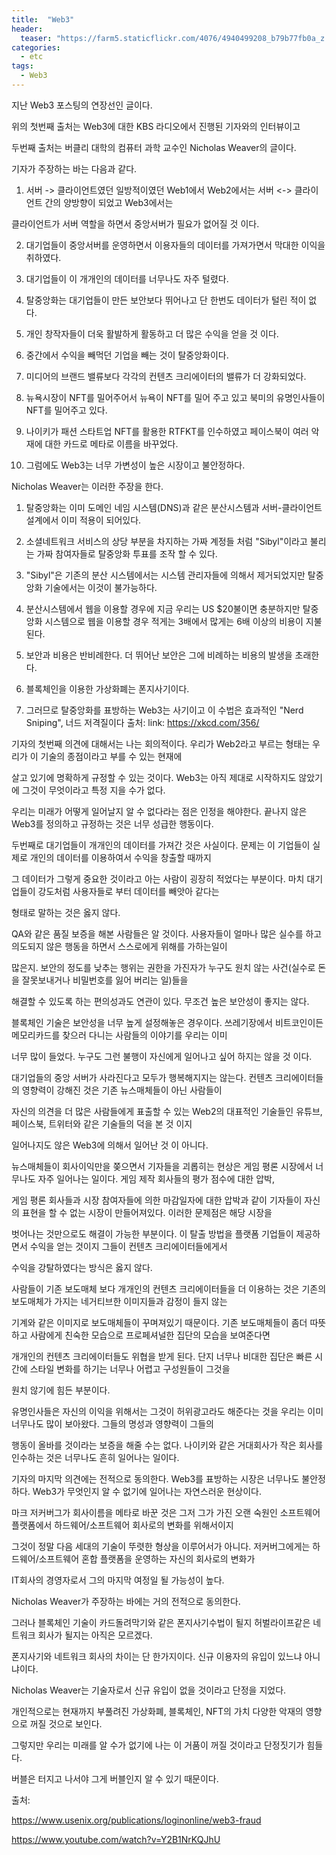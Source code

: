 ```yaml
---
title:  "Web3"
header:
  teaser: "https://farm5.staticflickr.com/4076/4940499208_b79b77fb0a_z.jpg"
categories: 
  - etc
tags:
  - Web3
---
```

     
   지난 Web3 포스팅의 연장선인 글이다.
   
  위의 첫번째 출처는 Web3에 대한 KBS 라디오에서 진행된 기자와의 인터뷰이고
   
  두번째 출처는 버클리 대학의 컴퓨터 과학 교수인 Nicholas Weaver의 글이다.
  
  기자가 주장하는 바는 다음과 같다.
  
  1. 서버 -> 클라이언트였던 일방적이였던 Web1에서 Web2에서는 서버 <-> 클라이언트 간의 양방향이 되었고 Web3에서는 

  클라이언트가 서버 역할을 하면서 중앙서버가 필요가 없어질 것 이다.
  
  2. 대기업들이 중앙서버를 운영하면서 이용자들의 데이터를 가져가면서 막대한 이익을 취하였다.

  3. 대기업들이 이 개개인의 데이터를 너무나도 자주 털렸다.
  
  4. 탈중앙화는 대기업들이 만든 보안보다 뛰어나고 단 한번도 데이터가 털린 적이 없다.
  
  5. 개인 창작자들이 더욱 활발하게 활동하고 더 많은 수익을 얻을 것 이다.

  6. 중간에서 수익을 빼먹던 기업을 빼는 것이 탈중앙화이다.
  
  7. 미디어의 브랜드 밸류보다 각각의 컨텐츠 크리에이터의 밸류가 더 강화되었다.
  
  8. 뉴욕시장이 NFT를 밀어주어서 뉴욕이 NFT를 밀어 주고 있고 북미의 유명인사들이 NFT를 밀어주고 있다.
  
  9. 나이키가 패션 스타트업 NFT를 활용한 RTFKT를 인수하였고 페이스북이 여러 악재에 대한 카드로 메타로 이름을 바꾸었다.
  
  10. 그럼에도 Web3는 너무 가변성이 높은 시장이고 불안정하다.

  Nicholas Weaver는 이러한 주장을 한다.
  
  1. 탈중앙화는 이미 도메인 네임 시스템(DNS)과 같은 분산시스템과 서버-클라이언트 설계에서 이미 적용이 되어있다.
  
  2. 소셜네트워크 서비스의 상당 부분을 차지하는 가짜 계정들 처럼 "Sibyl"이라고 불리는 가짜 참여자들로 탈중앙화 투표를 조작 할 수 있다.
  
  3. "Sibyl"은 기존의 분산 시스템에서는 시스템 관리자들에 의해서 제거되었지만 탈중앙화 기술에서는 이것이 불가능하다.
  
  4. 분산시스템에서 웹을 이용할 경우에 지금 우리는 US $20불이면 충분하지만 탈중앙화 시스템으로 웹을 이용할 경우 적게는 3배에서 많게는 6배 이상의 비용이 지불된다.
  
  5. 보안과 비용은 반비례한다. 더 뛰어난 보안은 그에 비례하는 비용의 발생을 초래한다.
  
  6. 블록체인을 이용한 가상화폐는 폰지사기이다.
  
  7. 그러므로 탈중앙화를 표방하는 Web3는 사기이고 이 수법은 효과적인 "Nerd Sniping", 너드 저격질이다 
  출처: link: https://xkcd.com/356/
  
 
   기자의 첫번째 의견에 대해서는 나는 회의적이다. 우리가 Web2라고 부르는 형태는 우리가 이 기술의 종점이라고 부를 수 있는 현재에
  
  살고 있기에 명확하게 규정할 수 있는 것이다. Web3는 아직 제대로 시작하지도 않았기에 그것이 무엇이라고 특정 지을 수가 없다.
  
  우리는 미래가 어떻게 일어날지 알 수 없다라는 점은 인정을 해야한다. 끝나지 않은 Web3를 정의하고 규정하는 것은 너무 성급한 행동이다.
  
  
   두번째로 대기업들이 개개인의 데이터를 가져간 것은 사실이다. 문제는 이 기업들이 실제로 개인의 데이터를 이용하여서 수익을 창출할 때까지
  
  그 데이터가 그렇게 중요한 것이라고 아는 사람이 굉장히 적었다는 부분이다. 마치 대기업들이 강도처럼 사용자들로 부터 데이터를 빼앗아 같다는
  
  형태로 말하는 것은 옳지 않다.
  
   QA와 같은 품질 보증을 해본 사람들은 알 것이다. 사용자들이 얼마나 많은 실수를 하고 의도되지 않은 행동을 하면서 스스로에게 위해를 가하는일이
   
  많은지. 보안의 정도를 낮추는 행위는 권한을 가진자가 누구도 원치 않는 사건(실수로 돈을 잘못보내거나 비밀번호를 잃어 버리는 일)들을
  
  해결할 수 있도록 하는 편의성과도 연관이 있다. 무조건 높은 보안성이 좋지는 않다.
  
   블록체인 기술은 보안성을 너무 높게 설정해놓은 경우이다. 쓰레기장에서 비트코인이든 메모리카드를 찾으러 다니는 사람들의 이야기를 우리는 이미
   
  너무 많이 들었다. 누구도 그런 불행이 자신에게 일어나고 싶어 하지는 않을 것 이다.
  
   대기업들의 중앙 서버가 사라진다고 모두가 행복해지지는 않는다. 컨텐츠 크리에이터들의 영향력이 강해진 것은 기존 뉴스매체들이 아닌 사람들이
   
  자신의 의견을 더 많은 사람들에게 표출할 수 있는 Web2의 대표적인 기술들인 유튜브, 페이스북, 트위터와 같은 기술들의 덕을 본 것 이지
  
  일어나지도 않은 Web3에 의해서 일어난 것 이 아니다.
  
   뉴스매체들이 회사이익만을 쫒으면서 기자들을 괴롭히는 현상은 게임 평론 시장에서 너무나도 자주 일어나는 일이다. 게임 제작 회사들의 평가 점수에 대한 압박,
   
  게임 평론 회사들과 시장 참여자들에 의한 마감일자에 대한 압박과 같이 기자들이 자신의 표현을 할 수 없는 시장이 만들어져있다. 이러한 문제점은 해당 시장을
  
  벗어나는 것만으로도 해결이 가능한 부분이다. 이 탈출 방법을 플랫폼 기업들이 제공하면서 수익을 얻는 것이지 그들이 컨텐츠 크리에이터들에게서
  
  수익을 강탈하였다는 방식은 옳지 않다.
  
   사람들이 기존 보도매체 보다 개개인의 컨텐츠 크리에이터들을 더 이용하는 것은 기존의 보도매체가 가지는 네거티브한 이미지들과 감정이 들지 않는
   
  기계와 같은 이미지로 보도매체들이 꾸며져있기 때문이다. 기존 보도매체들이 좀더 따뜻하고 사람에게 친숙한 모습으로 프로페셔널한 집단의 모습을 보여준다면
  
  개개인의 컨텐츠 크리에이터들도 위협을 받게 된다. 단지 너무나 비대한 집단은 빠른 시간에 스타일 변화를 하기는 너무나 어렵고 구성원들이 그것을
  
  원치 않기에 힘든 부분이다.
  
   유명인사들은 자신의 이익을 위해서는 그것이 허위광고라도 해준다는 것을 우리는 이미 너무나도 많이 보아왔다. 그들의 명성과 영향력이 그들의
   
  행동이 올바를 것이라는 보증을 해줄 수는 없다. 나이키와 같은 거대회사가 작은 회사를 인수하는 것은 너무나도 흔히 일어나는 일이다. 
  
  기자의 마지막 의견에는 전적으로 동의한다. Web3를 표방하는 시장은 너무나도 불안정하다. Web3가 무엇인지 알 수 없기에 일어나는 자연스러운 현상이다.
  
   마크 저커버그가 회사이름을 메타로 바꾼 것은 그저 그가 가진 오랜 숙원인 소프트웨어 플랫폼에서 하드웨어/소프트웨어 회사로의 변화를 위해서이지
   
  그것이 정말 다음 세대의 기술이 뚜렷한 형상을 이루어서가 아니다. 저커버그에게는 하드웨어/소프트웨어 혼합 플랫폼을 운영하는 자신의 회사로의 변화가
  
  IT회사의 경영자로서 그의 마지막 여정일 될 가능성이 높다.
  
   Nicholas Weaver가 주장하는 바에는 거의 전적으로 동의한다.
   
  그러나 블록체인 기술이 카드돌려막기와 같은 폰지사기수법이 될지 허벌라이프같은 네트워크 회사가 될지는 아직은 모르겠다.
  
  폰지사기와 네트워크 회사의 차이는 단 한가지이다. 신규 이용자의 유입이 있느냐 아니냐이다.
  
  Nicholas Weaver는 기술자로서 신규 유입이 없을 것이라고 단정을 지었다.
  
  개인적으로는 현재까지 부풀려진 가상화폐, 블록체인, NFT의 가치 다양한 악재의 영향으로 꺼질 것으로 보인다.
  
  그렇지만 우리는 미래를 알 수가 없기에 나는 이 거품이 꺼질 것이라고 단정짓기가 힘들다.
  
  
   버블은 터지고 나서야 그게 버블인지 알 수 있기 때문이다.
  
  
  
출처:

https://www.usenix.org/publications/loginonline/web3-fraud

https://www.youtube.com/watch?v=Y2B1NrKQJhU